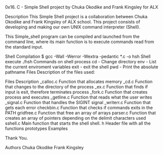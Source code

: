 0x16. C - Simple Shell project by Chuka Okodike and Frank Kingsley for ALX

Description
This Simple Shell project is a collaboration between Chuka Okodike and Frank Kingsley of ALX school. This project consists of developing and making our own UNIX command interpreter (Shell).

This Simple_shell program can be compiled and launched from the command line, where its main function is to execute commands read from the standard input.

Shell Compilation
$ gcc -Wall -Werror -Wextra -pedantic *.c -o hsh
Shell execute
./hsh
Commands on shell process
cd - Change directory
env - List the current enviroment variables
exit - exit the shell
pwd - Print the absolute pathname
Files
Description of the files used:

Files	Description
_calloc.c	Function that allocates memory
_cd.c	Function that changes to the directory of the process
_ex.c	Function that finds if input is esit, therefore terminates process
_fork.c	Function that creates process and executes
_getline.c	Function that reads what the user writes
_signal.c	Function that handles the SIGINT signal
_writerr.c	Function that gets each error
checkbin.c	Function that checks if commands exits in the PATH
gridfree.c	Function that free an array of arrays
parser.c	Function that creates an array of pointers depending on the delimit characters used
sshell.c	Main function that starts the shell
shell. h	Header file with all the functions prototypes
Examples

Thank You.

Authors
Chuka Okodike
Frank Kingsley
